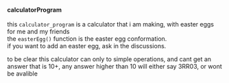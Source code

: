 <b>calculatorProgram</b><br><br>
this `calculator_program` is a calculator that i am making, with  easter eggs for me and my friends<br>
the `easterEgg()` function is the easter egg conformation.<br>
if you want to add an easter egg, ask in the discussions.<br>


to be clear this calculator can only to simple operations, and cant get an answer that is 10+, any answer higher than 10 will either say 3RR03, or wont be avalible
